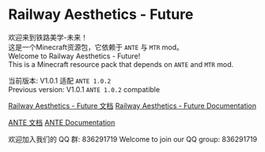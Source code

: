 # Railway Aesthetics - Future

欢迎来到铁路美学-未来！  
这是一个Minecraft资源包，它依赖于 `ANTE` 与 `MTR` mod。  
Welcome to Railway Aesthetics - Future!  
This is a Minecraft resource pack that depends on `ANTE` and `MTR` mod.

当前版本: V1.0.1 适配 `ANTE 1.0.2`  
Previous version: V1.0.1 `ANTE 1.0.2` compatible

[Railway Aesthetics - Future 文档](https://aphrodite281.github.io/RailwayAesthetics-Future/#/)
[Railway Aesthetics - Future Documentation](https://aphrodite281.github.io/RailwayAesthetics-Future/#/)

[ANTE 文档](https://aphrodite281.github.io/mtr-ante/#/)
[ANTE Documentation](https://aphrodite281.github.io/mtr-ante/#/)

欢迎加入我们的 QQ 群: 836291719
Welcome to join our QQ group: 836291719